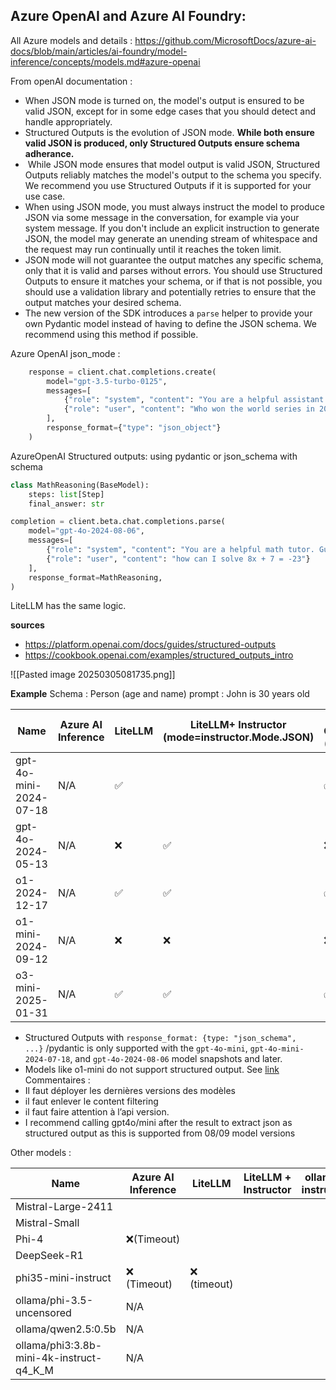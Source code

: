 
## Azure OpenAI and Azure AI Foundry: 

All Azure models and details : https://github.com/MicrosoftDocs/azure-ai-docs/blob/main/articles/ai-foundry/model-inference/concepts/models.md#azure-openai

From openAI documentation : 
- When JSON mode is turned on, the model's output is ensured to be valid JSON, except for in some edge cases that you should detect and handle appropriately.
- Structured Outputs is the evolution of JSON mode. **While both ensure valid JSON is produced, only Structured Outputs ensure schema adherance.** 
-  While JSON mode ensures that model output is valid JSON, Structured Outputs reliably matches the model's output to the schema you specify. We recommend you use Structured Outputs if it is supported for your use case.
- When using JSON mode, you must always instruct the model to produce JSON via some message in the conversation, for example via your system message. If you don't include an explicit instruction to generate JSON, the model may generate an unending stream of whitespace and the request may run continually until it reaches the token limit.
- JSON mode will not guarantee the output matches any specific schema, only that it is valid and parses without errors. You should use Structured Outputs to ensure it matches your schema, or if that is not possible, you should use a validation library and potentially retries to ensure that the output matches your desired schema.
- The new version of the SDK introduces a `parse` helper to provide your own Pydantic model instead of having to define the JSON schema. We recommend using this method if possible.

Azure OpenAI json_mode : 
```python
    response = client.chat.completions.create(
        model="gpt-3.5-turbo-0125",
        messages=[
            {"role": "system", "content": "You are a helpful assistant designed to output JSON."},
            {"role": "user", "content": "Who won the world series in 2020? Please respond in the format {winner: ...}"}
        ],
        response_format={"type": "json_object"}
    )
```


AzureOpenAI Structured outputs: using pydantic or json_schema with schema
```python
class MathReasoning(BaseModel):
    steps: list[Step]
    final_answer: str

completion = client.beta.chat.completions.parse(
    model="gpt-4o-2024-08-06",
    messages=[
        {"role": "system", "content": "You are a helpful math tutor. Guide the user through the solution step by step."},
        {"role": "user", "content": "how can I solve 8x + 7 = -23"}
    ],
    response_format=MathReasoning,
)
```
LiteLLM has the same logic.


**sources**
- https://platform.openai.com/docs/guides/structured-outputs
- https://cookbook.openai.com/examples/structured_outputs_intro

![[Pasted image 20250305081735.png]]

**Example**
Schema : Person (age and name)
prompt : John is 30 years old

| Name                   | Azure AI Inference | LiteLLM | LiteLLM+ Instructor (mode=instructor.Mode.JSON) | Azure OpenAI (parse) | Azure OpenAI |     |
| ---------------------- | ------------------ | ------- | ----------------------------------------------- | -------------------- | ------------ | --- |
| gpt-4o-mini-2024-07-18 | N/A                | ✅       |                                                 | ✅                    | ✅            |     |
| gpt-4o-2024-05-13      | N/A                | ❌       | ✅                                               | ❌                    | ✅            |     |
| o1-2024-12-17          | N/A                | ✅       | ✅                                               | ✅                    | ✅            |     |
| o1-mini-2024-09-12     | N/A                | ❌       | ❌                                               | ❌                    | ❌            |     |
| o3-mini-2025-01-31     | N/A                | ✅       | ✅                                               | ✅                    | ✅            |     |

- Structured Outputs with `response_format: {type: "json_schema", ...}` /pydantic is only supported with the `gpt-4o-mini`, `gpt-4o-mini-2024-07-18`, and `gpt-4o-2024-08-06` model snapshots and later.
- Models like o1-mini do not support structured output. See [link](https://github.com/MicrosoftDocs/azure-ai-docs/blob/main/articles/ai-foundry/model-inference/concepts/models.md#azure-openai) 
Commentaires : 
- Il faut déployer les dernières versions des modèles 
- il faut enlever le content filtering
- il faut faire attention à l’api version.
- I recommend calling gpt4o/mini after the result to extract json as structured output as this is supported from 08/09 model versions

Other models : 

| Name                                     | Azure AI Inference | LiteLLM     | LiteLLM + Instructor | ollama + instructor |
| ---------------------------------------- | ------------------ | ----------- | -------------------- | ------------------- |
| Mistral-Large-2411                       |                    |             |                      |                     |
| Mistral-Small                            |                    |             |                      |                     |
| Phi-4                                    | ❌(Timeout)         |             |                      |                     |
| DeepSeek-R1                              |                    |             |                      |                     |
| phi35-mini-instruct                      | ❌ (Timeout)        | ❌ (timeout) |                      |                     |
| ollama/phi-3.5-uncensored                | N/A                |             |                      |                     |
| ollama/qwen2.5:0.5b                      | N/A                |             |                      |                     |
| ollama/phi3:3.8b-mini-4k-instruct-q4_K_M | N/A                |             |                      |                     |
